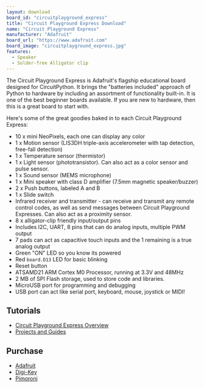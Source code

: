 ```yaml
---
layout: download
board_id: "circuitplayground_express"
title: "Circuit Playground Express Download"
name: "Circuit Playground Express"
manufacturer: "Adafruit"
board_url: "https://www.adafruit.com"
board_image: "circuitplayground_express.jpg"
features:
  - Speaker
  - Solder-free Alligator clip
---
```


The Circuit Playground Express is Adafruit's flagship educational board designed for CircuitPython.
It brings the "batteries included" approach of Python to hardware by including an assortment of
functionality built-in. It is one of the best beginner boards available. If you are new to hardware,
then this is a great board to start with.

Here's some of the great goodies baked in to each Circuit Playground Express:

* 10 x mini NeoPixels, each one can display any color
* 1 x Motion sensor (LIS3DH triple-axis accelerometer with tap detection, free-fall detection)
* 1 x Temperature sensor (thermistor)
* 1 x Light sensor (phototransistor). Can also act as a color sensor and pulse sensor.
* 1 x Sound sensor (MEMS microphone)
* 1 x Mini speaker with class D amplifier (7.5mm magnetic speaker/buzzer)
* 2 x Push buttons, labeled A and B
* 1 x Slide switch
* Infrared receiver and transmitter - can receive and transmit any remote control codes, as well as send messages between Circuit Playground Expresses. Can also act as a proximity sensor.
* 8 x alligator-clip friendly input/output pins
* Includes I2C, UART, 8 pins that can do analog inputs, multiple PWM output
* 7 pads can act as capacitive touch inputs and the 1 remaining is a true analog output
* Green "ON" LED so you know its powered
* Red `board.D13` LED for basic blinking
* Reset button
* ATSAMD21 ARM Cortex M0 Processor, running at 3.3V and 48MHz
* 2 MB of SPI Flash storage, used  to store code and libraries.
* MicroUSB port for programming and debugging
* USB port can act like serial port, keyboard, mouse, joystick or MIDI!

## Tutorials
* [Circuit Playground Express Overview](https://learn.adafruit.com/adafruit-circuit-playground-express)
* [Projects and Guides](https://learn.adafruit.com/search?q=Circuit%20Playground%20Express)

## Purchase
* [Adafruit](https://www.adafruit.com/product/3333)
* [Digi-Key](https://www.digikey.com/short/p88cfj)
* [Pimoroni](https://shop.pimoroni.com/products/circuit-playground-express-developer-edition)
